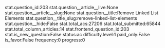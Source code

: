 stat.question_id:203
stat.question__article__live:None
stat.question__article__slug:None
stat.question__title:Remove Linked List Elements
stat.question__title_slug:remove-linked-list-elements
stat.question__hide:False
stat.total_acs:27206
stat.total_submitted:65844
stat.total_column_articles:14
stat.frontend_question_id:203
stat.is_new_question:False
status:ac
difficulty.level:1
paid_only:False
is_favor:False
frequency:0
progress:0
